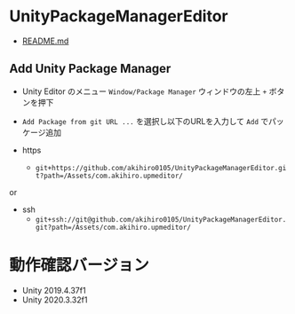 # UnityPackageManagerEditor
- [README.md](./Assets/com.akihiro.upmeditor/Documentation/README.md)

## Add Unity Package Manager
- Unity Editor のメニュー `Window/Package Manager` ウィンドウの左上 `+` ボタンを押下
- `Add Package from git URL ...` を選択し以下のURLを入力して `Add` でパッケージ追加

- https
    - `git+https://github.com/akihiro0105/UnityPackageManagerEditor.git?path=/Assets/com.akihiro.upmeditor/`

or

- ssh
    - `git+ssh://git@github.com/akihiro0105/UnityPackageManagerEditor.git?path=/Assets/com.akihiro.upmeditor/`

# 動作確認バージョン
- Unity 2019.4.37f1
- Unity 2020.3.32f1

